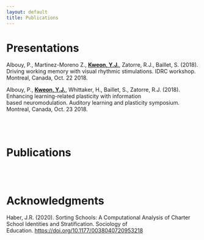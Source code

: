 ```yaml
---
layout: default
title: Publications
---
```


# Presentations
  
Albouy, P., Martinez-Moreno Z., **<u>Kweon, Y.J.</u>**, Zatorre, R.J., Baillet, S. (2018). Driving working memory with visual rhythmic stimulations. IDRC workshop. Montreal, Canada, Oct. 22 2018.

Albouy, P., **<u>Kweon, Y.J.</u>**, Whittaker, H., Baillet, S., Zatorre, R.J. (2018). Enhancing learning-related plasticity with information based neuromodulation. Auditory learning and plasticity symposium. Montreal, Canada, Oct. 23 2018.

<br>

<br>

# Publications

<br>

<br>

# Acknowledgments

Haber, J.R. (2020). Sorting Schools: A Computational Analysis of Charter School Identities and Stratification. Sociology of Education. https://doi.org/10.1177/0038040720953218
